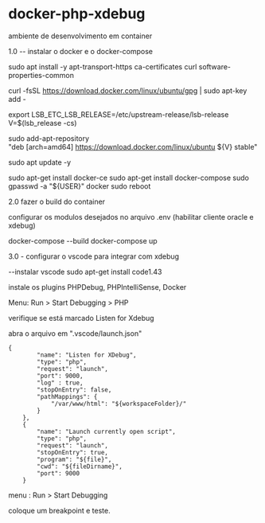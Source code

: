 # docker-php-xdebug
ambiente de desenvolvimento em container

1.0 -- instalar o docker e o docker-compose

sudo apt install -y apt-transport-https ca-certificates curl software-properties-common
 
curl -fsSL https://download.docker.com/linux/ubuntu/gpg | sudo apt-key add -
    
export LSB_ETC_LSB_RELEASE=/etc/upstream-release/lsb-release
V=$(lsb_release -cs)

sudo add-apt-repository \
    "deb [arch=amd64] https://download.docker.com/linux/ubuntu ${V} stable"
    
sudo apt update -y


sudo apt-get install docker-ce
sudo apt-get  install docker-compose
sudo gpasswd -a "${USER}" docker
sudo reboot

2.0 fazer o build do container

configurar os modulos desejados no arquivo .env (habilitar cliente oracle e xdebug)

docker-compose --build
docker-compose up

3.0 - configurar o vscode para integrar com xdebug

--instalar vscode
sudo apt-get install code1.43

instale os plugins PHPDebug, PHPIntelliSense, Docker

Menu: Run > Start Debugging > PHP

verifique se está marcado Listen for Xdebug

abra o arquivo em ".vscode/launch.json"

    {
            "name": "Listen for XDebug",
            "type": "php",
            "request": "launch",
            "port": 9000,
            "log" : true,
            "stopOnEntry": false,
            "pathMappings": {
                "/var/www/html": "${workspaceFolder}/"
            }
        },
        {
            "name": "Launch currently open script",
            "type": "php",
            "request": "launch",
            "stopOnEntry": true,
            "program": "${file}",
            "cwd": "${fileDirname}",
            "port": 9000
        }

menu : Run > Start Debugging

coloque um breakpoint e teste.
